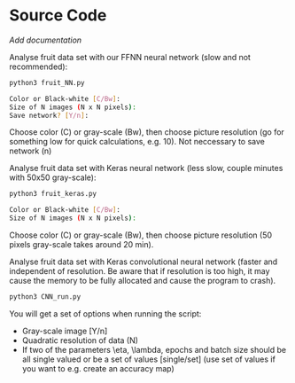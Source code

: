 # Source Code

*Add documentation*

Analyse fruit data set with our FFNN neural network (slow and not recommended):

```bash
python3 fruit_NN.py

Color or Black-white [C/Bw]: 
Size of N images (N x N pixels): 
Save network? [Y/n]: 
```

Choose color (C) or gray-scale (Bw), then choose picture resolution (go for something low for quick calculations, e.g. 10). Not neccessary to save network (n)
 
Analyse fruit data set with Keras neural network (less slow, couple minutes with 50x50 gray-scale):
 
```bash
python3 fruit_keras.py

Color or Black-white [C/Bw]: 
Size of N images (N x N pixels): 
```

Choose color (C) or gray-scale (Bw), then choose picture resolution (50 pixels gray-scale takes around 20 min).



Analyse fruit data set with Keras convolutional neural network (faster and independent of resolution. Be aware that if resolution is too high, it may cause the memory to be fully allocated and cause the program to crash).

```bash
python3 CNN_run.py
```

You will get a set of options when running the script:

- Gray-scale image [Y/n]
- Quadratic resolution of data (N)
- If two of the parameters \eta, \lambda, epochs and batch size should be all single valued or be a set of values [single/set] (use set of values if you want to e.g. create an accuracy map)



